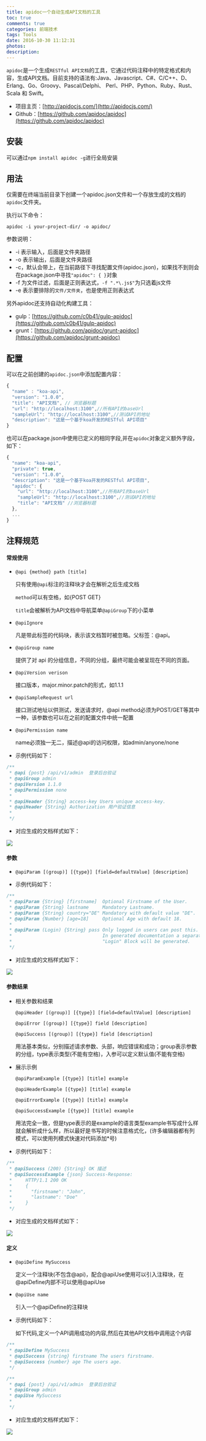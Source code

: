 ```yaml
---
title: apidoc一个自动生成API文档的工具
toc: true
comments: true
categories: 前端技术
tags: Tools
date: 2016-10-30 11:12:31
photos:
description:
---
```


`apidoc`是一个生成`RESTful API文档`的工具，它通过代码注释中的特定格式和内容，生成API文档。目前支持的语法有:Java、Javascript、C#、C/C++、D、Erlang、Go、Groovy、Pascal/Delphi、 Perl、PHP、Python、Ruby、Rust、Scala 和 Swift。

* 项目主页：[http://apidocjs.com/](http://apidocjs.com/) 
* Github：[https://github.com/apidoc/apidoc](https://github.com/apidoc/apidoc)
<!--more-->
## 安装

可以通过`npm install apidoc -g`进行全局安装

## 用法

仅需要在终端当前目录下创建一个apidoc.json文件和一个存放生成的文档的`apidoc`文件夹。

执行以下命令：
```shell
apidoc -i your-project-dir/ -o apidoc/
```

参数说明：

* -i 表示输入，后面是文件夹路径
* -o 表示输出，后面是文件夹路径
* -c，默认会带上，在当前路径下寻找配置文件(apidoc.json)，如果找不到则会在package.json中寻找`"apidoc": { }`对象
* -f 为文件过滤，后面是正则表达式，`-f ".*\.js$"`为只选着js文件
* -e 表示要排除的`文件/文件夹`，也是使用正则表达式

另外apidoc还支持自动化构建工具：

* gulp：[https://github.com/c0b41/gulp-apidoc](https://github.com/c0b41/gulp-apidoc)
* grunt：[https://github.com/apidoc/grunt-apidoc](https://github.com/apidoc/grunt-apidoc)

## 配置

可以在之前创建的`apidoc.json`中添加配置内容：

```js
{
  "name" : "koa-api",
  "version": "1.0.0",
  "title": "API文档", // 浏览器标题
  "url": "http://localhost:3100",//所有API的baseUrl
  "sampleUrl": "http://localhost:3100",//测试API的地址
  "description": "这是一个基于koa开发的RESTful API项目"
}
```

也可以在package.json中使用已定义的相同字段,并在`apidoc`对象定义额外字段，如下：

```js
{
  "name": "koa-api",
  "private": true,
  "version": "1.0.0",
  "description": "这是一个基于koa开发的RESTful API项目",
  "apidoc": {
    "url": "http://localhost:3100",//所有API的baseUrl
    "sampleUrl": "http://localhost:3100",//测试API的地址
    "title": "API文档" //浏览器标题
  },
  ...
}
```

## 注释规范

#### 常规使用

* `@api {method} path [title]`

    只有使用`@api`标注的注释块才会在解析之后生成文档

    `method`可以有空格，如{POST GET}

    `title`会被解析为API文档中导航菜单`@apiGroup`下的小菜单

* `@apiIgnore` 

    凡是带此标签的代码块，表示该文档暂时被忽略。父标签：@api。

* `@apiGroup name`
  
    提供了对 api 的分组信息，不同的分组，最终可能会被呈现在不同的页面。

* `@apiVersion verison`
  
    接口版本，major.minor.patch的形式，如1.1.1

* `@apiSampleRequest url`
  
    接口测试地址以供测试，发送请求时，@api method必须为POST/GET等其中一种，该参数也可以在之前的配置文件中统一配置

* `@apiPermission name`

    name必须独一无二，描述@api的访问权限，如admin/anyone/none

* 示例代码如下：

```js
/**
 * @api {post} /api/v1/admin  登录后台验证 
 * @apiGroup admin
 * @apiVersion 1.1.0
 * @apiPermission none
 *
 * @apiHeader {String} access-key Users unique access-key.
 * @apiHeader {String} Authorization 用户验证信息
 *
 */
```

* 对应生成的文档样式如下：

![](http://cdn.chuyunt.com/uPic/006y8lVagw1fabo85xestj30r00hrjsr.jpg)

#### 参数

* `@apiParam [(group)] [{type}] [field=defaultValue] [description]`

* 示例代码如下：

```js
/**
 * @apiParam {String} [firstname]  Optional Firstname of the User.
 * @apiParam {String} lastname     Mandatory Lastname.
 * @apiParam {String} country="DE" Mandatory with default value "DE".
 * @apiParam {Number} [age=18]     Optional Age with default 18.
 *
 * @apiParam (Login) {String} pass Only logged in users can post this.
 *                                 In generated documentation a separate
 *                                 "Login" Block will be generated.
 */                                 
```

* 对应生成的文档样式如下：

![](http://cdn.chuyunt.com/uPic/006y8lVagw1fabo5ltbj0j31cs0nmwhr.jpg)

#### 参数结果

* 相关参数和结果

    `@apiHeader [(group)] [{type}] [field=defaultValue] [description]`

    `@apiError [(group)] [{type}] field [description]`

    `@apiSuccess [(group)] [{type}] field [description]`
      
    用法基本类似，分别描述请求参数、头部，响应错误和成功；group表示参数的分组，type表示类型(不能有空格)，入参可以定义默认值(不能有空格)

* 展示示例

    `@apiParamExample [{type}] [title] example`

    `@apiHeaderExample [{type}] [title] example`

    `@apiErrorExample [{type}] [title] example`

    `@apiSuccessExample [{type}] [title] example`
      
    用法完全一致，但是type表示的是example的语言类型example书写成什么样就会解析成什么样，所以最好是书写的时候注意格式化，(许多编辑器都有列模式，可以使用列模式快速对代码添加*号)

* 示例代码如下：

```js
/**
 * @apiSuccess (200) {String} OK 描述
 * @apiSuccessExample {json} Success-Response:
 *     HTTP/1.1 200 OK
 *     {
 *       "firstname": "John",
 *       "lastname": "Doe"
 *     }
 */
```

* 对应生成的文档样式如下：

![](http://cdn.chuyunt.com/uPic/006y8lVagw1fabo1cxcizj316w0hggn7.jpg)


#### 定义

* `@apiDefine MySuccess`

    定义一个注释块(不包含@api)，配合@apiUse使用可以引入注释块，在@apiDefine内部不可以使用@apiUse

* `@apiUse name`
  
    引入一个@apiDefine的注释块



* 示例代码如下：

    如下代码,定义一个API调用成功的内容,然后在其他API文档中调用这个内容

```js
/**
 * @apiDefine MySuccess
 * @apiSuccess {string} firstname The users firstname.
 * @apiSuccess {number} age The users age.
 */

/**
 * @api {post} /api/v1/admin  登录后台验证 
 * @apiGroup admin
 * @apiUse MySuccess
 *
 */
```

* 对应生成的文档样式如下：

![](http://cdn.chuyunt.com/uPic/006y8lVagw1faboaw3539j31ce0oodit.jpg)





